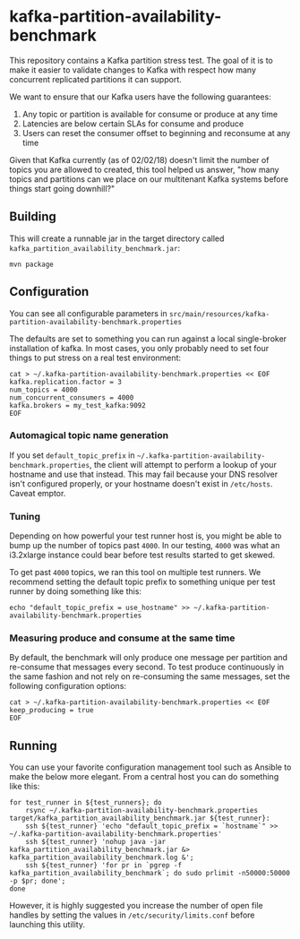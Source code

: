 # kafka-partition-availability-benchmark

This repository contains a Kafka partition stress test. The goal of it is to make it easier to validate changes to 
Kafka with respect how many concurrent replicated partitions it can support. 

We want to ensure that our Kafka users have the following guarantees: 

1. Any topic or partition is available for consume or produce at any time
2. Latencies are below certain SLAs for consume and produce
3. Users can reset the consumer offset to beginning and reconsume at any time

Given that Kafka currently (as of 02/02/18) doesn't limit the number of topics you are allowed to created, this tool
helped us answer, "how many topics and partitions can we place on our multitenant Kafka systems before things start 
going downhill?"

## Building

This will create a runnable jar in the target directory called `kafka_partition_availability_benchmark.jar`:

```
mvn package
```

## Configuration
You can see all configurable parameters in `src/main/resources/kafka-partition-availability-benchmark.properties`

The defaults are set to something you can run against a local single-broker installation of kafka. In most cases, you 
only probably need to set four things to put stress on a real test environment:
```
cat > ~/.kafka-partition-availability-benchmark.properties << EOF
kafka.replication.factor = 3
num_topics = 4000
num_concurrent_consumers = 4000
kafka.brokers = my_test_kafka:9092
EOF
```

### Automagical topic name generation

If you set `default_topic_prefix` in `~/.kafka-partition-availability-benchmark.properties`, the
client will attempt to perform a lookup of your hostname and use that instead.  This may fail because
your DNS resolver isn't configured properly, or your hostname doesn't exist in `/etc/hosts`.  Caveat emptor.

### Tuning

Depending on how powerful your test runner host is, you might be able to bump up the number of topics past `4000`. In
our testing, `4000` was what an i3.2xlarge instance could bear before test results started to get skewed. 

To get past `4000` topics, we ran this tool on multiple test runners. We recommend setting the default topic prefix to 
something unique per test runner by doing something like this:
```
echo "default_topic_prefix = use_hostname" >> ~/.kafka-partition-availability-benchmark.properties
```

### Measuring produce and consume at the same time

By default, the benchmark will only produce one message per partition and re-consume that messages every second. To test produce continuously in the same fashion and not 
rely on re-consuming the same messages, set the following configuration options:
```
cat > ~/.kafka-partition-availability-benchmark.properties << EOF
keep_producing = true
EOF
```

## Running

You can use your favorite configuration management tool such as Ansible to make the below more elegant. From a central 
host you can do something like this:

```
for test_runner in ${test_runners}; do
    rsync ~/.kafka-partition-availability-benchmark.properties target/kafka_partition_availability_benchmark.jar ${test_runner}:
    ssh ${test_runner} 'echo "default_topic_prefix = `hostname`" >> ~/.kafka-partition-availability-benchmark.properties'
    ssh ${test_runner} 'nohup java -jar kafka_partition_availability_benchmark.jar &> kafka_partition_availability_benchmark.log &';
    ssh ${test_runner} 'for pr in `pgrep -f kafka_partition_availability_benchmark`; do sudo prlimit -n50000:50000 -p $pr; done';
done
```

However, it is highly suggested you increase the number of open file handles by setting the values in
`/etc/security/limits.conf` before launching this utility.